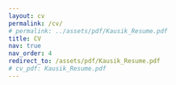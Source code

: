 ```yaml
---
layout: cv
permalink: /cv/
# permalink: ../assets/pdf/Kausik_Resume.pdf
title: CV
nav: true
nav_order: 4
redirect_to: /assets/pdf/Kausik_Resume.pdf
# cv_pdf: Kausik_Resume.pdf
---
```

